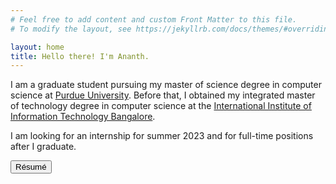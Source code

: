```yaml
---
# Feel free to add content and custom Front Matter to this file.
# To modify the layout, see https://jekyllrb.com/docs/themes/#overriding-theme-defaults

layout: home
title: Hello there! I'm Ananth.
---
```


I am a graduate student pursuing my master of science degree in computer science at <a target="_blank" rel="noopener noreferrer" href="https://www.purdue.edu/">Purdue University</a>. Before that, I obtained my integrated master of technology degree in computer science at the <a target="_blank" rel="noopener noreferrer" href="https://www.iiitb.ac.in/">International Institute of Information Technology Bangalore</a>.

<div class="alert alert-success">
  I am looking for an internship for summer 2023 and for full-time positions after I graduate.
</div>

<a target="_blank" rel="noopener noreferrer" href="{{ site.baseurl }}{{ site.url }}/assets/pdf/resume.pdf"><button class="button"><i class="fa fa-file-pdf-o" style="color:black"></i> Résumé</button></a>